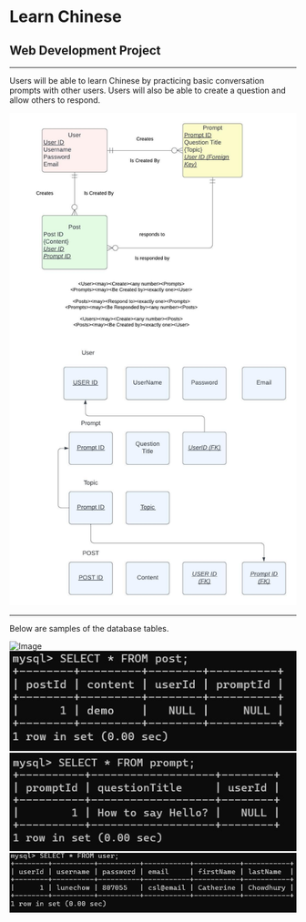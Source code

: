 # Learn Chinese
## Web Development Project
---

Users will be able to learn Chinese by practicing basic conversation prompts with other users. Users will also be able to create a question and allow others to respond. 


![Image](public/images/Flowchart.jpeg)

---

Below are samples of the database tables. 

![Image](../web_development_project/public/images/databases.jpg)
![Image](/public/images/postDemo.jpg)
![Image](/public/images/promptDemo.jpg)
![Image](/public/images/userDemo.jpg)

